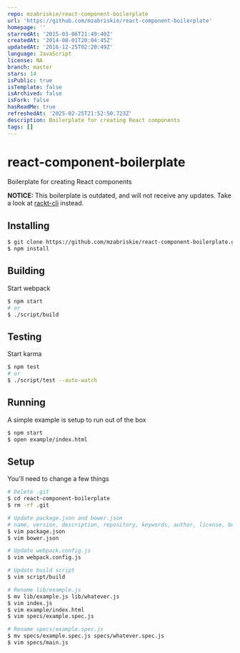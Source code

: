 ```yaml
---
repo: mzabriskie/react-component-boilerplate
url: 'https://github.com/mzabriskie/react-component-boilerplate'
homepage: ''
starredAt: '2015-03-06T21:49:40Z'
createdAt: '2014-08-01T20:04:45Z'
updatedAt: '2016-12-25T02:20:49Z'
language: JavaScript
license: NA
branch: master
stars: 14
isPublic: true
isTemplate: false
isArchived: false
isFork: false
hasReadMe: true
refreshedAt: '2025-02-25T21:52:50.723Z'
description: Boilerplate for creating React components
tags: []
---
```


# react-component-boilerplate

Boilerplate for creating React components

__NOTICE:__ This boilerplate is outdated, and will not receive any updates. Take a look at [rackt-cli](https://github.com/mzabriskie/rackt-cli) instead.

## Installing

```bash
$ git clone https://github.com/mzabriskie/react-component-boilerplate.git
$ npm install
```

## Building

Start webpack

```bash
$ npm start
# or
$ ./script/build
```

## Testing

Start karma

```bash
$ npm test
# or
$ ./script/test --auto-watch
```

## Running

A simple example is setup to run out of the box

```bash
$ npm start
$ open example/index.html
```


## Setup

You'll need to change a few things

```bash
# Delete .git
$ cd react-component-boilerplate
$ rm -rf .git

# Update package.json and bower.json
# name, version, description, repository, keywords, author, license, bugs, homepage
$ vim package.json
$ vim bower.json

# Update webpack.config.js
$ vim webpack.config.js

# Update build script
$ vim script/build

# Rename lib/example.js
$ mv lib/example.js lib/whatever.js
$ vim index.js
$ vim example/index.html
$ vim specs/example.spec.js

# Rename specs/example.spec.js
$ mv specs/example.spec.js specs/whatever.spec.js
$ vim specs/main.js
```
